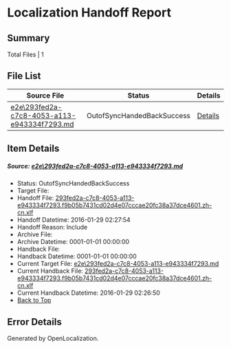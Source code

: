 # <a name='report-top'></a> Localization Handoff Report

## Summary
 Total Files | 1

## File List
 Source File | Status | Details 
 ----------- | ------ | ------- 
 [e2e\293fed2a-c7c8-4053-a113-e943334f7293.md](https://github.com/OpenLocalizationTest/oltest/blob/0ef3c3ce433d13899b51f71b3b05b817cf912f60/e2e/293fed2a-c7c8-4053-a113-e943334f7293.md) | OutofSyncHandedBackSuccess | [Details](#3d447a94be77307d29d824f9c7937fe5bcc6c03a1)

## Item Details
##### <a name='3d447a94be77307d29d824f9c7937fe5bcc6c03a1'></a> Source: [e2e\293fed2a-c7c8-4053-a113-e943334f7293.md](https://github.com/OpenLocalizationTest/oltest/blob/0ef3c3ce433d13899b51f71b3b05b817cf912f60/e2e/293fed2a-c7c8-4053-a113-e943334f7293.md)
* Status: OutofSyncHandedBackSuccess
* Target File: 
* Handoff File: [293fed2a-c7c8-4053-a113-e943334f7293.f9b05b7431cd02d4e07cccae20fc38a37dce4601.zh-cn.xlf](https://github.com/OpenLocalizationTestOrg/olhandoff/blob/1e8b5ee61f172516462e82462e7a84f274b13779/ol-handoff/OpenLocalizationTestOrg/oltest.zh-cn/tianzh/293fed2a-c7c8-4053-a113-e943334f7293.f9b05b7431cd02d4e07cccae20fc38a37dce4601.zh-cn.xlf)
* Handoff Datetime: 2016-01-29 02:27:54
* Handoff Reason: Include
* Archive File: 
* Archive Datetime: 0001-01-01 00:00:00
* Handback File: 
* Handback Datetime: 0001-01-01 00:00:00
* Current Target File: [e2e\293fed2a-c7c8-4053-a113-e943334f7293.md](https://github.com/OpenLocalizationTestOrg/oltest.zh-cn/blob/d5941aa565e2682ef236f342c910237c1d387c63/e2e/293fed2a-c7c8-4053-a113-e943334f7293.md)
* Current Handback File: [293fed2a-c7c8-4053-a113-e943334f7293.f9b05b7431cd02d4e07cccae20fc38a37dce4601.zh-cn.xlf](https://github.com/OpenLocalizationTestOrg/olhandback/blob/4b461c09fd9d72ba2d622df5314e536a1eb09b44/ol-handback/OpenLocalizationTestOrg/oltest.zh-cn/tianzh/293fed2a-c7c8-4053-a113-e943334f7293.f9b05b7431cd02d4e07cccae20fc38a37dce4601.zh-cn.xlf)
* Current Handback Datetime: 2016-01-29 02:26:50
* [Back to Top](#report-top)


## Error Details

Generated by OpenLocalization.
